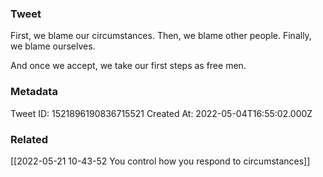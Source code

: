 ### Tweet
First, we blame our circumstances.
Then, we blame other people.
Finally, we blame ourselves.

And once we accept, we take our first steps as free men.

### Metadata
Tweet ID: 1521896190836715521
Created At: 2022-05-04T16:55:02.000Z

### Related
[[2022-05-21 10-43-52 You control how you respond to circumstances]]

